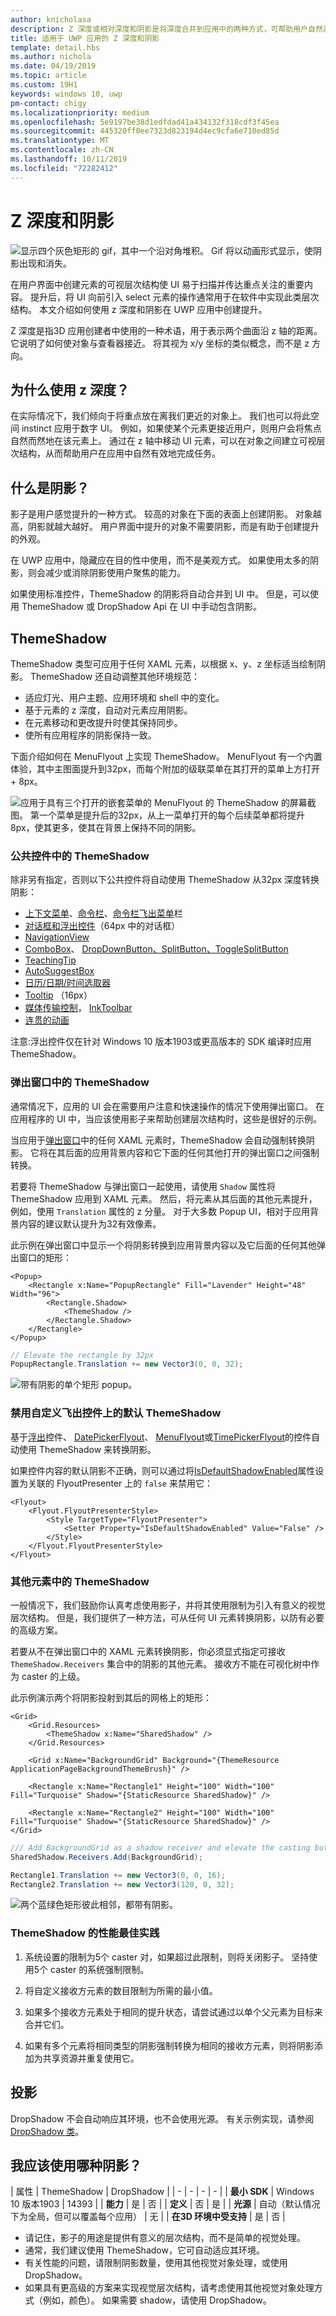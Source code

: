 ```yaml
---
author: knicholasa
description: Z 深度或相对深度和阴影是将深度合并到应用中的两种方式，可帮助用户自然高效地定位。
title: 适用于 UWP 应用的 Z 深度和阴影
template: detail.hbs
ms.author: nichola
ms.date: 04/19/2019
ms.topic: article
ms.custom: 19H1
keywords: windows 10, uwp
pm-contact: chigy
ms.localizationpriority: medium
ms.openlocfilehash: 5e9197be38d1edfdad41a434132f318cdf3f45ea
ms.sourcegitcommit: 445320ff0ee7323d823194d4ec9cfa6e710ed85d
ms.translationtype: MT
ms.contentlocale: zh-CN
ms.lasthandoff: 10/11/2019
ms.locfileid: "72282412"
---
```

# <a name="z-depth-and-shadow"></a>Z 深度和阴影

![显示四个灰色矩形的 gif，其中一个沿对角堆积。 Gif 将以动画形式显示，使阴影出现和消失。](images/elevation-shadow/shadow.gif)

在用户界面中创建元素的可视层次结构使 UI 易于扫描并传达重点关注的重要内容。 提升后，将 UI 向前引入 select 元素的操作通常用于在软件中实现此类层次结构。 本文介绍如何使用 z 深度和阴影在 UWP 应用中创建提升。

Z 深度是指3D 应用创建者中使用的一种术语，用于表示两个曲面沿 z 轴的距离。 它说明了如何使对象与查看器接近。 将其视为 x/y 坐标的类似概念，而不是 z 方向。

## <a name="why-use-z-depth"></a>为什么使用 z 深度？

在实际情况下，我们倾向于将重点放在离我们更近的对象上。 我们也可以将此空间 instinct 应用于数字 UI。 例如，如果使某个元素更接近用户，则用户会将焦点自然而然地在该元素上。 通过在 z 轴中移动 UI 元素，可以在对象之间建立可视层次结构，从而帮助用户在应用中自然有效地完成任务。

## <a name="what-is-shadow"></a>什么是阴影？

影子是用户感觉提升的一种方式。 较高的对象在下面的表面上创建阴影。 对象越高，阴影就越大越好。 用户界面中提升的对象不需要阴影，而是有助于创建提升的外观。

在 UWP 应用中，隐藏应在目的性中使用，而不是美观方式。 如果使用太多的阴影，则会减少或消除阴影使用户聚焦的能力。

如果使用标准控件，ThemeShadow 的阴影将自动合并到 UI 中。 但是，可以使用 ThemeShadow 或 DropShadow Api 在 UI 中手动包含阴影。 

## <a name="themeshadow"></a>ThemeShadow

ThemeShadow 类型可应用于任何 XAML 元素，以根据 x、y、z 坐标适当绘制阴影。 ThemeShadow 还自动调整其他环境规范：

- 适应灯光、用户主题、应用环境和 shell 中的变化。
- 基于元素的 z 深度，自动对元素应用阴影。 
- 在元素移动和更改提升时使其保持同步。
- 使所有应用程序的阴影保持一致。

下面介绍如何在 MenuFlyout 上实现 ThemeShadow。 MenuFlyout 有一个内置体验，其中主图面提升到32px，而每个附加的级联菜单在其打开的菜单上方打开 + 8px。

![应用于具有三个打开的嵌套菜单的 MenuFlyout 的 ThemeShadow 的屏幕截图。 第一个菜单是提升后的32px，从上一菜单打开的每个后续菜单都将提升8px，使其更多，使其在背景上保持不同的阴影。](images/elevation-shadow/themeshadow-menuflyout.png)

### <a name="themeshadow-in-common-controls"></a>公共控件中的 ThemeShadow

除非另有指定，否则以下公共控件将自动使用 ThemeShadow 从32px 深度转换阴影：

- [上下文菜单](../controls-and-patterns/menus.md)、[命令栏](../controls-and-patterns/app-bars.md)、[命令栏飞出](../controls-and-patterns/command-bar-flyout.md)[菜单](../controls-and-patterns/menus.md#create-a-menu-bar)栏
- [对话框和浮出控件](../controls-and-patterns/dialogs.md)（64px 中的对话框）
- [NavigationView](../controls-and-patterns/navigationview.md)
- [ComboBox](../controls-and-patterns/combo-box.md)、 [DropDownButton、SplitButton、ToggleSplitButton](../controls-and-patterns/buttons.md)
- [TeachingTip](../controls-and-patterns/dialogs-and-flyouts/teaching-tip.md)
- [AutoSuggestBox](../controls-and-patterns/auto-suggest-box.md) 
- [日历/日期/时间选取器](../controls-and-patterns/date-and-time.md)
- [Tooltip](../controls-and-patterns/tooltips.md) （16px）
- [媒体传输控制](../controls-and-patterns/media-playback.md#media-transport-controls)， [InkToolbar](../controls-and-patterns/inking-controls.md)
- [连贯的动画](../motion/connected-animation.md)

注意:浮出控件仅在针对 Windows 10 版本1903或更高版本的 SDK 编译时应用 ThemeShadow。

### <a name="themeshadow-in-popups"></a>弹出窗口中的 ThemeShadow

通常情况下，应用的 UI 会在需要用户注意和快速操作的情况下使用弹出窗口。 在应用程序的 UI 中，当应该使用影子来帮助创建层次结构时，这些是很好的示例。

当应用于[弹出窗口](/uwp/api/windows.ui.xaml.controls.primitives.popup)中的任何 XAML 元素时，ThemeShadow 会自动强制转换阴影。 它将在其后面的应用背景内容和它下面的任何其他打开的弹出窗口之间强制转换。

若要将 ThemeShadow 与弹出窗口一起使用，请使用 `Shadow` 属性将 ThemeShadow 应用到 XAML 元素。 然后，将元素从其后面的其他元素提升，例如，使用 `Translation` 属性的 z 分量。
对于大多数 Popup UI，相对于应用背景内容的建议默认提升为32有效像素。

此示例在弹出窗口中显示一个将阴影转换到应用背景内容以及它后面的任何其他弹出窗口的矩形：

```xaml
<Popup>
    <Rectangle x:Name="PopupRectangle" Fill="Lavender" Height="48" Width="96">
        <Rectangle.Shadow>
            <ThemeShadow />
        </Rectangle.Shadow>
    </Rectangle>
</Popup>
```

```csharp
// Elevate the rectangle by 32px
PopupRectangle.Translation += new Vector3(0, 0, 32);
```

![带有阴影的单个矩形 popup。](images/elevation-shadow/PopupRectangle.png)

### <a name="disabling-default-themeshadow-on-custom-flyout-controls"></a>禁用自定义飞出控件上的默认 ThemeShadow

基于[浮出](https://docs.microsoft.com/uwp/api/Windows.UI.Xaml.Controls.flyout)控件、 [DatePickerFlyout](https://docs.microsoft.com/uwp/api/windows.ui.xaml.controls.datepickerflyout)、 [MenuFlyout](https://docs.microsoft.com/uwp/api/Windows.UI.Xaml.Controls.menuflyout)或[TimePickerFlyout](https://docs.microsoft.com/uwp/api/windows.ui.xaml.controls.timepickerflyout)的控件自动使用 ThemeShadow 来转换阴影。

如果控件内容的默认阴影不正确，则可以通过将[IsDefaultShadowEnabled](https://docs.microsoft.com/uwp/api/windows.ui.xaml.controls.flyoutpresenter.isdefaultshadowenabled)属性设置为关联的 FlyoutPresenter 上的 `false` 来禁用它：

```xaml
<Flyout>
    <Flyout.FlyoutPresenterStyle>
        <Style TargetType="FlyoutPresenter">
            <Setter Property="IsDefaultShadowEnabled" Value="False" />
        </Style>
    </Flyout.FlyoutPresenterStyle>
</Flyout>
```

### <a name="themeshadow-in-other-elements"></a>其他元素中的 ThemeShadow

一般情况下，我们鼓励你认真考虑使用影子，并将其使用限制为引入有意义的视觉层次结构。 但是，我们提供了一种方法，可从任何 UI 元素转换阴影，以防有必要的高级方案。

若要从不在弹出窗口中的 XAML 元素转换阴影，你必须显式指定可接收 `ThemeShadow.Receivers` 集合中的阴影的其他元素。 接收方不能在可视化树中作为 caster 的上级。

此示例演示两个将阴影投射到其后的网格上的矩形：

```xaml
<Grid>
    <Grid.Resources>
        <ThemeShadow x:Name="SharedShadow" />
    </Grid.Resources>

    <Grid x:Name="BackgroundGrid" Background="{ThemeResource ApplicationPageBackgroundThemeBrush}" />

    <Rectangle x:Name="Rectangle1" Height="100" Width="100" Fill="Turquoise" Shadow="{StaticResource SharedShadow}" />

    <Rectangle x:Name="Rectangle2" Height="100" Width="100" Fill="Turquoise" Shadow="{StaticResource SharedShadow}" />
</Grid>
```

```csharp
/// Add BackgroundGrid as a shadow receiver and elevate the casting buttons above it
SharedShadow.Receivers.Add(BackgroundGrid);

Rectangle1.Translation += new Vector3(0, 0, 16);
Rectangle2.Translation += new Vector3(120, 0, 32);
```

![两个蓝绿色矩形彼此相邻，都带有阴影。](images/elevation-shadow/SharedShadow.png)

### <a name="performance-best-practices-for-themeshadow"></a>ThemeShadow 的性能最佳实践

1. 系统设置的限制为5个 caster 对，如果超过此限制，则将关闭影子。 坚持使用5个 caster 的系统强制限制。

2. 将自定义接收方元素的数目限制为所需的最小值。

3. 如果多个接收方元素处于相同的提升状态，请尝试通过以单个父元素为目标来合并它们。

4. 如果有多个元素将相同类型的阴影强制转换为相同的接收方元素，则将阴影添加为共享资源并重复使用它。

## <a name="drop-shadow"></a>投影

DropShadow 不会自动响应其环境，也不会使用光源。 有关示例实现，请参阅[DropShadow 类](https://docs.microsoft.com/uwp/api/windows.ui.composition.dropshadow)。

## <a name="which-shadow-should-i-use"></a>我应该使用哪种阴影？

| 属性 | ThemeShadow | DropShadow |
| - | - | - | - |
| **最小 SDK** | Windows 10 版本1903 | 14393 |
| **能力** | 是 | 否 |
| **定义** | 否 | 是 |
| **光源** | 自动（默认情况下为全局，但可以覆盖每个应用） | 无 |
| **在3D 环境中受支持** | 是 | 否 |

- 请记住，影子的用途是提供有意义的层次结构，而不是简单的视觉处理。
- 通常，我们建议使用 ThemeShadow，它可自动适应其环境。
- 有关性能的问题，请限制阴影数量，使用其他视觉对象处理，或使用 DropShadow。
- 如果具有更高级的方案来实现视觉层次结构，请考虑使用其他视觉对象处理方式（例如，颜色）。 如果需要 shadow，请使用 DropShadow。
